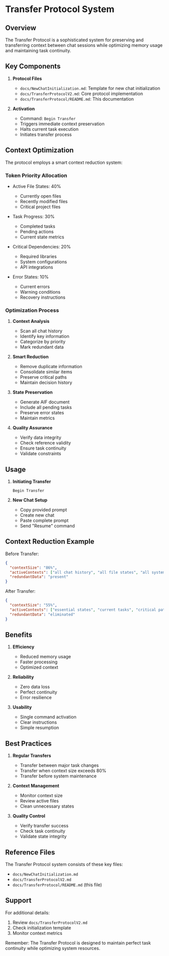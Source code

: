 # Transfer Protocol System

## Overview

The Transfer Protocol is a sophisticated system for preserving and transferring context between chat sessions while optimizing memory usage and maintaining task continuity.

## Key Components

1. **Protocol Files**
   - `docs/NewChatInitialization.md`: Template for new chat initialization
   - `docs/TransferProtocolV2.md`: Core protocol implementation
   - `docs/TransferProtocol/README.md`: This documentation

2. **Activation**
   - Command: `Begin Transfer`
   - Triggers immediate context preservation
   - Halts current task execution
   - Initiates transfer process

## Context Optimization

The protocol employs a smart context reduction system:

### Token Priority Allocation
- Active File States: 40%
  * Currently open files
  * Recently modified files
  * Critical project files
  
- Task Progress: 30%
  * Completed tasks
  * Pending actions
  * Current state metrics
  
- Critical Dependencies: 20%
  * Required libraries
  * System configurations
  * API integrations
  
- Error States: 10%
  * Current errors
  * Warning conditions
  * Recovery instructions

### Optimization Process

1. **Context Analysis**
   - Scan all chat history
   - Identify key information
   - Categorize by priority
   - Mark redundant data

2. **Smart Reduction**
   - Remove duplicate information
   - Consolidate similar items
   - Preserve critical paths
   - Maintain decision history

3. **State Preservation**
   - Generate AIF document
   - Include all pending tasks
   - Preserve error states
   - Maintain metrics

4. **Quality Assurance**
   - Verify data integrity
   - Check reference validity
   - Ensure task continuity
   - Validate constraints

## Usage

1. **Initiating Transfer**
   ```
   Begin Transfer
   ```

2. **New Chat Setup**
   - Copy provided prompt
   - Create new chat
   - Paste complete prompt
   - Send "Resume" command

## Context Reduction Example

Before Transfer:
```json
{
  "contextSize": "86%",
  "activeContexts": ["all chat history", "all file states", "all system states"],
  "redundantData": "present"
}
```

After Transfer:
```json
{
  "contextSize": "55%",
  "activeContexts": ["essential states", "current tasks", "critical paths"],
  "redundantData": "eliminated"
}
```

## Benefits

1. **Efficiency**
   - Reduced memory usage
   - Faster processing
   - Optimized context

2. **Reliability**
   - Zero data loss
   - Perfect continuity
   - Error resilience

3. **Usability**
   - Single command activation
   - Clear instructions
   - Simple resumption

## Best Practices

1. **Regular Transfers**
   - Transfer between major task changes
   - Transfer when context size exceeds 80%
   - Transfer before system maintenance

2. **Context Management**
   - Monitor context size
   - Review active files
   - Clean unnecessary states

3. **Quality Control**
   - Verify transfer success
   - Check task continuity
   - Validate state integrity

## Reference Files

The Transfer Protocol system consists of these key files:
- `docs/NewChatInitialization.md`
- `docs/TransferProtocolV2.md`
- `docs/TransferProtocol/README.md` (this file)

## Support

For additional details:
1. Review `docs/TransferProtocolV2.md`
2. Check initialization template
3. Monitor context metrics

Remember: The Transfer Protocol is designed to maintain perfect task continuity while optimizing system resources.